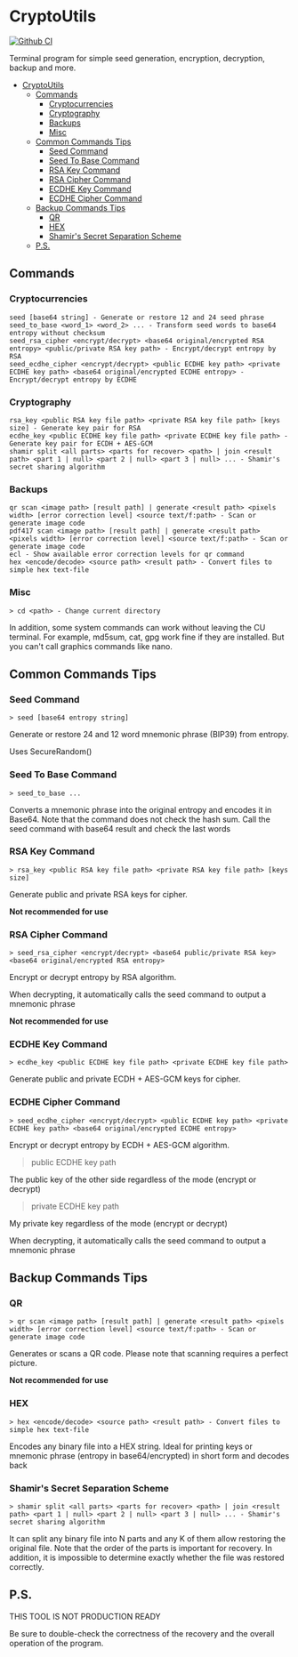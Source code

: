 # CryptoUtils
[![Github CI](https://github.com/isKONSTANTIN/CryptoUtils/actions/workflows/gradle.yml/badge.svg)](https://github.com/isKONSTANTIN/CryptoUtils/actions/workflows/gradle.yml)

Terminal program for simple seed generation, encryption, decryption, backup and more.

<!-- TOC -->
* [CryptoUtils](#cryptoutils)
  * [Commands](#commands)
    * [Cryptocurrencies](#cryptocurrencies)
    * [Cryptography](#cryptography)
    * [Backups](#backups)
    * [Misc](#misc)
  * [Common Commands Tips](#common-commands-tips)
    * [Seed Command](#seed-command)
    * [Seed To Base Command](#seed-to-base-command)
    * [RSA Key Command](#rsa-key-command)
    * [RSA Cipher Command](#rsa-cipher-command)
    * [ECDHE Key Command](#ecdhe-key-command)
    * [ECDHE Cipher Command](#ecdhe-cipher-command)
  * [Backup Commands Tips](#backup-commands-tips)
    * [QR](#qr)
    * [HEX](#hex)
    * [Shamir's Secret Separation Scheme](#shamirs-secret-separation-scheme)
  * [P.S.](#ps)
<!-- TOC -->

## Commands

### Cryptocurrencies

```
seed [base64 string] - Generate or restore 12 and 24 seed phrase
seed_to_base <word_1> <word_2> ... - Transform seed words to base64 entropy without checksum
seed_rsa_cipher <encrypt/decrypt> <base64 original/encrypted RSA entropy> <public/private RSA key path> - Encrypt/decrypt entropy by RSA
seed_ecdhe_cipher <encrypt/decrypt> <public ECDHE key path> <private ECDHE key path> <base64 original/encrypted ECDHE entropy> - Encrypt/decrypt entropy by ECDHE
```

### Cryptography
```
rsa_key <public RSA key file path> <private RSA key file path> [keys size] - Generate key pair for RSA
ecdhe_key <public ECDHE key file path> <private ECDHE key file path> - Generate key pair for ECDH + AES-GCM
shamir split <all parts> <parts for recover> <path> | join <result path> <part 1 | null> <part 2 | null> <part 3 | null> ... - Shamir's secret sharing algorithm
```

### Backups
```
qr scan <image path> [result path] | generate <result path> <pixels width> [error correction level] <source text/f:path> - Scan or generate image code
pdf417 scan <image path> [result path] | generate <result path> <pixels width> [error correction level] <source text/f:path> - Scan or generate image code
ecl - Show available error correction levels for qr command
hex <encode/decode> <source path> <result path> - Convert files to simple hex text-file
```

### Misc
```
> cd <path> - Change current directory
```

In addition, some system commands can work without leaving the CU terminal. For example, md5sum, cat, gpg work fine if they are installed. But you can't call graphics commands like nano.

## Common Commands Tips

### Seed Command
```
> seed [base64 entropy string]
```

Generate or restore 24 and 12 word mnemonic phrase (BIP39) from entropy.

Uses SecureRandom() 

### Seed To Base Command

``` 
> seed_to_base ...
```

Converts a mnemonic phrase into the original entropy and encodes it in Base64. Note that the command does not check the hash sum. Call the seed command with base64 result and check the last words

### RSA Key Command
```
> rsa_key <public RSA key file path> <private RSA key file path> [keys size]
```

Generate public and private RSA keys for cipher.

**Not recommended for use**

### RSA Cipher Command
```
> seed_rsa_cipher <encrypt/decrypt> <base64 public/private RSA key> <base64 original/encrypted RSA entropy>
```
Encrypt or decrypt entropy by RSA algorithm.

When decrypting, it automatically calls the seed command to output a mnemonic phrase

**Not recommended for use**

### ECDHE Key Command
```
> ecdhe_key <public ECDHE key file path> <private ECDHE key file path>
```
Generate public and private ECDH + AES-GCM keys for cipher.

### ECDHE Cipher Command
```
> seed_ecdhe_cipher <encrypt/decrypt> <public ECDHE key path> <private ECDHE key path> <base64 original/encrypted ECDHE entropy>
```
Encrypt or decrypt entropy by ECDH + AES-GCM algorithm.

> public ECDHE key path

The public key of the other side regardless of the mode (encrypt or decrypt)

> private ECDHE key path

My private key regardless of the mode (encrypt or decrypt)

When decrypting, it automatically calls the seed command to output a mnemonic phrase

## Backup Commands Tips

### QR
```
> qr scan <image path> [result path] | generate <result path> <pixels width> [error correction level] <source text/f:path> - Scan or generate image code
```
Generates or scans a QR code. Please note that scanning requires a perfect picture. 

**Not recommended for use**

### HEX
```
> hex <encode/decode> <source path> <result path> - Convert files to simple hex text-file
```

Encodes any binary file into a HEX string. Ideal for printing keys or mnemonic phrase (entropy in base64/encrypted) in short form and decodes back

### Shamir's Secret Separation Scheme

``` 
> shamir split <all parts> <parts for recover> <path> | join <result path> <part 1 | null> <part 2 | null> <part 3 | null> ... - Shamir's secret sharing algorithm
```

It can split any binary file into N parts and any K of them allow restoring the original file. Note that the order of the parts is important for recovery. In addition, it is impossible to determine exactly whether the file was restored correctly.

## P.S.

THIS TOOL IS NOT PRODUCTION READY

Be sure to double-check the correctness of the recovery and the overall operation of the program. 